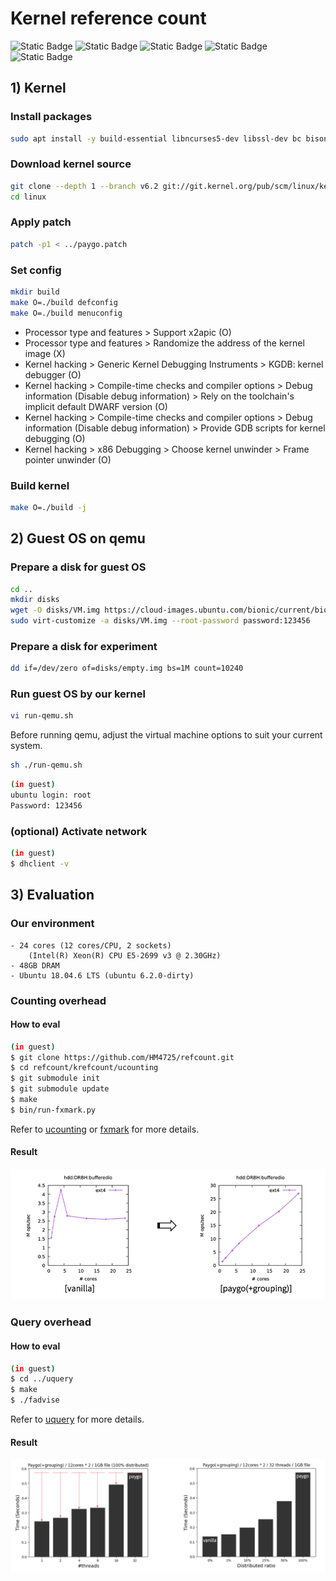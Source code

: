 # Kernel reference count
![Static Badge](https://img.shields.io/badge/arch-x86__64-3673AC)
![Static Badge](https://img.shields.io/badge/ubuntu-18.04.6-DD4814)
![Static Badge](https://img.shields.io/badge/linux-6.2.0-F7D04C)
![Static Badge](https://img.shields.io/badge/gcc-11.4.0-F7D1B0)
![Static Badge](https://img.shields.io/badge/qemu__kvm-6.2.0-080808)

## 1) Kernel
### Install packages
```sh
sudo apt install -y build-essential libncurses5-dev libssl-dev bc bison flex libelf-dev qemu-kvm qemu virt-manager virt-viewer libvirt-bin libguestfs-tools
```
### Download kernel source
```sh
git clone --depth 1 --branch v6.2 git://git.kernel.org/pub/scm/linux/kernel/git/torvalds/linux.git
cd linux
```
### Apply patch
```sh
patch -p1 < ../paygo.patch
```
### Set config
```sh
mkdir build
make O=./build defconfig
make O=./build menuconfig
```
- Processor type and features > Support x2apic (O)
- Processor type and features > Randomize the address of the kernel image (X)
- Kernel hacking > Generic Kernel Debugging Instruments > KGDB: kernel debugger (O)
- Kernel hacking > Compile-time checks and compiler options > Debug information (Disable debug information) > Rely on the toolchain's implicit default DWARF version (O)
- Kernel hacking > Compile-time checks and compiler options > Debug information (Disable debug information) > Provide GDB scripts for kernel debugging (O)
- Kernel hacking > x86 Debugging > Choose kernel unwinder > Frame pointer unwinder (O)

### Build kernel
```sh
make O=./build -j
```

## 2) Guest OS on qemu
### Prepare a disk for guest OS
```sh
cd ..
mkdir disks
wget -O disks/VM.img https://cloud-images.ubuntu.com/bionic/current/bionic-server-cloudimg-amd64.img
sudo virt-customize -a disks/VM.img --root-password password:123456
```
### Prepare a disk for experiment
```sh
dd if=/dev/zero of=disks/empty.img bs=1M count=10240
```
### Run guest OS by our kernel
```sh
vi run-qemu.sh
```
Before running qemu, adjust the virtual machine options to suit your current system.
```sh
sh ./run-qemu.sh
```
```sh
(in guest)
ubuntu login: root
Password: 123456
```

### (optional) Activate network
```sh
(in guest)
$ dhclient -v
```

## 3) Evaluation
### Our environment
```
- 24 cores (12 cores/CPU, 2 sockets)
    (Intel(R) Xeon(R) CPU E5-2699 v3 @ 2.30GHz)
- 48GB DRAM
- Ubuntu 18.04.6 LTS (ubuntu 6.2.0-dirty)
```
### Counting overhead
#### How to eval
```sh
(in guest)
$ git clone https://github.com/HM4725/refcount.git
$ cd refcount/krefcount/ucounting
$ git submodule init
$ git submodule update
$ make
$ bin/run-fxmark.py
```
Refer to [ucounting](https://github.com/HM4725/fxmark/tree/0ace397a309243d3e648a4833118b278c08313d7) or [fxmark](https://github.com/sslab-gatech/fxmark) for more details.
#### Result
![ucounting-result](./img/ucounting.png)

### Query overhead
#### How to eval
```sh
(in guest)
$ cd ../uquery
$ make
$ ./fadvise
```
Refer to [uquery](./uquery/README.md) for more details.
#### Result
![uquery-result](./img/uquery.png)

